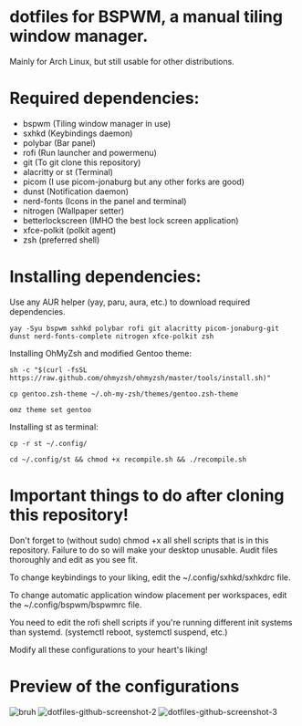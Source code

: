 # dotfiles for BSPWM, a manual tiling window manager.

Mainly for Arch Linux, but still usable for other distributions.

# Required dependencies:
- bspwm (Tiling window manager in use)
- sxhkd (Keybindings daemon)
- polybar (Bar panel)
- rofi (Run launcher and powermenu)
- git (To git clone this repository)
- alacritty or st (Terminal)
- picom (I use picom-jonaburg but any other forks are good)
- dunst (Notification daemon)
- nerd-fonts (Icons in the panel and terminal)
- nitrogen (Wallpaper setter)
- betterlockscreen (IMHO the best lock screen application)
- xfce-polkit (polkit agent)
- zsh (preferred shell)

# Installing dependencies: 
Use any AUR helper (yay, paru, aura, etc.) to download required dependencies.

`yay -Syu bspwm sxhkd polybar rofi git alacritty picom-jonaburg-git dunst nerd-fonts-complete nitrogen xfce-polkit zsh`

Installing OhMyZsh and modified Gentoo theme:

`sh -c "$(curl -fsSL https://raw.github.com/ohmyzsh/ohmyzsh/master/tools/install.sh)"`

`cp gentoo.zsh-theme ~/.oh-my-zsh/themes/gentoo.zsh-theme`

`omz theme set gentoo`

Installing st as terminal:

`cp -r st ~/.config/`

`cd ~/.config/st && chmod +x recompile.sh && ./recompile.sh`

# Important things to do after cloning this repository!

Don't forget to (without sudo) chmod +x all shell scripts that is in this repository. Failure to do so will make your desktop unusable. Audit files thoroughly and edit as you see fit.

To change keybindings to your liking, edit the ~/.config/sxhkd/sxhkdrc file.

To change automatic application window placement per workspaces, edit the ~/.config/bspwm/bspwmrc file.

You need to edit the rofi shell scripts if you're running different init systems than systemd. (systemctl reboot, systemctl suspend, etc.)

Modify all these configurations to your heart's liking!

# Preview of the configurations
![bruh](https://user-images.githubusercontent.com/105838572/180804119-8c26b5da-00b4-47f1-8a9b-68a160dd4cd1.png)
![dotfiles-github-screenshot-2](https://user-images.githubusercontent.com/105838572/180804231-4e0c3c07-74a2-4c41-89e0-6bd8c23a4030.png)
![dotfiles-github-screenshot-3](https://user-images.githubusercontent.com/105838572/180922914-80d32093-3ecb-4354-9b0a-6b883c4c3184.png)
